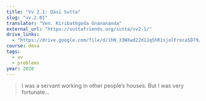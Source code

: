 ```yaml
---
title: "Vv 2.1: Dāsī Sutta"
slug: "vv.2.01"
translator: "Ven. Kiribathgoda Gnanananda"
external_url: "https://suttafriends.org/sutta/vv2-1/"
drive_links:
  - "https://drive.google.com/file/d/1hN_33WXwd22d1Jq5hR1sjolFrocaSD79/view?usp=drivesdk"
course: deva
tags:
  - vv
  - problems
year: 2020
---
```


> I was a servant working in other people’s houses. But I was very fortunate...
